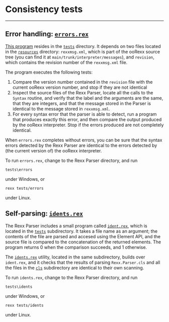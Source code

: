 Consistency tests
=================

-----------------------------------

Error handling: [`errors.rex`](errors.rex)
------------------------------------------

[This program](errors.rex) resides in the [`tests`](.) directory.
It depends on two files located in the [`resources`](/rexx-parser/resources) directory:
`rexxmsg.xml`, which is part of the ooRexx source tree
(you can find it at `main/trunk/interpreter/messages`), and `revision`,
which contains the revision number of the `rexxmsg.xml` file.

The program executes the following tests:

1. Compare the version number contained in the `revision` file
   with the current ooRexx version number, and stop if they are not identical
2. Inspect the source files of the Rexx Parser,
   locate all the calls to the `Syntax` routine,
   and verify that the label and the arguments are the same,
   that they are integers, and that the message stored in the Parser
   is identical to the message stored in `rexxmsg.xml`.
3. For every syntax error that the parser is able to detect,
   run a program that produces exactly this error,
   and then compare the output produced by the ooRexx interpreter.
   Stop if the errors produced are not completely identical.

When `errors.rex` completes without errors,
you can be sure that the syntax errors detected by the Rexx Parser
are identical to the errors detected by (the current version of)
the ooRexx interpreter.

To run `errors.rex`, change to the Rexx Parser directory, and run

```
tests\errors
```

under Windows, or

```
rexx tests/errors
```

under Linux.

Self-parsing: [`idents.rex`](idents.rex)
----------------------------------------

The Rexx Parser includes a small program called
[`ident.rex`](ident.rex), which is located in the
[`tests`](.) subdirectory. It takes a file name
as an argument; the contents of the file
are parsed and accesed using the Element API,
and the source file is compared to the concatenation
of the returned elements. The program returns 0
when the comparison succeeds, and 1 otherwise.

The [`idents.rex`](idents.rex) utility, located in the same subdirectory,
builds over `ident.rex`, and it checks that the results of
parsing `Rexx.Parser.cls` and all the files
in the [`cls`](/rexx-parser/bin/) subdirectory are identical to their own scanning.

To run `idents.rex`, change to the Rexx Parser directory, and run

```
tests\idents
```

under Windows, or

```
rexx tests/idents
```

under Linux.
